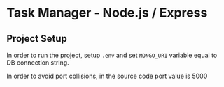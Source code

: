 # Task Manager - Node.js / Express
## Project Setup 
In order to run the project, setup `.env` and set `MONGO_URI` variable equal to DB connection string.

In order to avoid port collisions, in the source code port value is 5000
